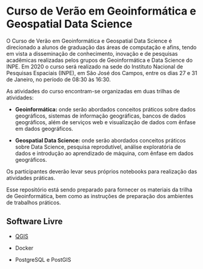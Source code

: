 # Curso de Verão em Geoinformática e Geospatial Data Science


O Curso de Verão em Geoinformática e Geospatial Data Science é direcionado a alunos de graduação das áreas de computação e afins, tendo em vista a disseminação de conhecimento, inovação e de pesquisas acadêmicas realizadas pelos grupos de Geoinformática e Data Science do INPE. Em 2020 o curso será realizado na sede do Instituto Nacional de Pesquisas Espaciais (INPE), em São José dos Campos, entre os dias 27 e 31 de Janeiro, no período de 08:30 às 16:30.


As atividades do curso encontram-se organizadas em duas trilhas de atividades:

- **Geoinformática:** onde serão abordados conceitos práticos sobre dados geográficos, sistemas de informação geográficas, bancos de dados geográficos, além de serviços web e visualização de dados com ênfase em dados geográficos.

- **Geospatial Data Science:** onde serão abordados conceitos práticos sobre Data Science, pesquisa reprodutível, análise exploratória de dados e introdução ao aprendizado de máquina, com ênfase em dados geográficos.


Os participantes deverão levar seus próprios notebooks para realização das atividades práticas.

Esse repositório está sendo preparado para fornecer os materiais da trilha de Geoinformática, bem como as instruções de preparação dos ambientes de trabalhos práticos.


## Software Livre

- [QGIS]()

- Docker

- PostgreSQL e PostGIS

